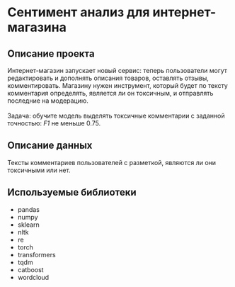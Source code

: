 # Сентимент анализ для интернет-магазина 
## Описание проекта
Интернет-магазин запускает новый сервис: теперь пользователи могут редактировать и дополнять описания товаров, оставлять отзывы, комментировать. Магазину нужен инструмент, который будет по тексту комментария определять, является ли он токсичным, и отправлять последние на модерацию. <br><br> 
Задача: обучите модель выделять токсичные комментарии с заданной точностью: *F1* не меньше 0.75.  
## Описание данных
Тексты комментариев пользователей с разметкой, являются ли они токсичными или нет.

 

## Используемые библиотеки
- pandas
- numpy
- sklearn
- nltk
- re
- torch
- transformers
- tqdm
- catboost
- wordcloud
